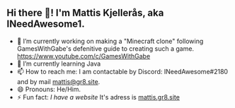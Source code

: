 ## Hi there 👋! I'm Mattis Kjellerås, aka INeedAwesome1.

- 🔭 I’m currently working on making a "Minecraft clone" following GamesWithGabe's defenitive guide to creating such a game. https://www.youtube.com/c/GamesWithGabe
- 🌱 I’m currently learning Java
- 📫 How to reach me: I am contactable by Discord: INeedAwesome#2180 and by mail mattis@gr8.site.
- 😄 Pronouns: He/Him.
- ⚡ Fun fact: *I have a website* It's adress is [mattis.gr8.site](http://mattis.gr8.site)
